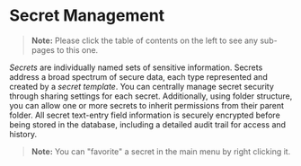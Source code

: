 [title]: # (Secret Management)
[tags]: # (Secret)
[priority]: # (1000)

# Secret Management

> **Note:** Please click the table of contents on the left to see any sub-pages to this one.

_Secrets_ are individually named sets of sensitive information. Secrets address a broad spectrum of secure data, each type represented and created by a _secret template_. You can centrally manage secret security through sharing settings for each secret. Additionally, using folder structure, you can allow one or more secrets to inherit permissions from their parent folder. All secret text-entry field information is securely encrypted before being stored in the database, including a detailed audit trail for access and history.

> **Note:** You can "favorite" a secret in the main menu by right clicking it.
